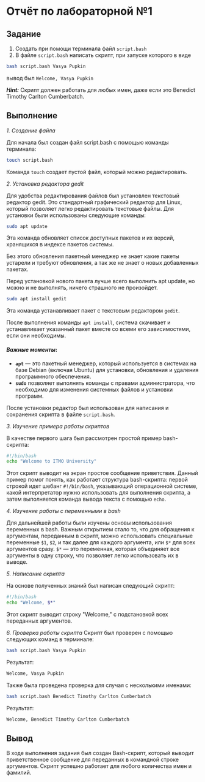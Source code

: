 
# Отчёт по лабораторной №1
## Задание
1. Создать при помощи терминала файл `script.bash` 
2. В файле `script.bash` написать скрипт, при запуске которого в виде
```bash
bash script.bash Vasya Pupkin
```
вывод был `Welcome, Vasya Pupkin`

***Hint:*** Скрипт должен работать для любых имен, даже если это Benedict Timothy Carlton Cumberbatch.

## Выполнение

*1. Создание файла*

Для начала был создан файл script.bash с помощью команды терминала:
```bash
touch script.bash
```
Команда `touch` создает пустой файл, который можно редактировать.

*2. Установка редактора gedit*

Для удобства редактирования файлов был установлен текстовый редактор gedit. Это стандартный графический редактор для Linux, который позволяет легко редактировать текстовые файлы.
Для установки были использованы следующие команды:

```bash
sudo apt update
```
Эта команда обновляет список доступных пакетов и их версий, хранящихся в индексе пакетов системы.

Без этого обновления пакетный менеджер не знает какие пакеты устарели и требуют обновления, а так же не знает о новых добавленных пакетах.

Перед установкой нового пакета лучше всего выполнить apt update, но можно и не выполнять, ничего страшного не произойдет.

```bash
sudo apt install gedit
```
Эта команда устанавливает пакет с текстовым редактором `gedit`.

После выполнения команды `apt install`, система скачивает и устанавливает указанный пакет вместе со всеми его зависимостями, если они необходимы.

#### *Важные моменты*:
- **`apt`** — это пакетный менеджер, который используется в системах на базе Debian (включая Ubuntu) для установки, обновления и удаления программного обеспечения.
- **`sudo`** позволяет выполнять команды с правами администратора, что необходимо для изменения системных файлов и установки программ.

После установки редактор был использован для написания и сохранения скрипта в файле `script.bash`.

*3. Изучение примера работы скриптов*

В качестве первого шага был рассмотрен простой пример bash-скрипта:
```bash
#!/bin/bash
echo "Welcome to ITMO University"
```
Этот скрипт выводит на экран простое сообщение приветствия. Данный пример помог понять, как работает структура bash-скрипта: первой строкой идет шебанг `#!/bin/bash`, указывающий операционной системе, какой интерпретатор нужно использовать для выполнения скрипта, а затем выполняется команда вывода текста с помощью `echo`.

*4. Изучение работы с переменными в bash*

Для дальнейшей работы были изучены основы использования переменных в bash. Важным открытием стало то, что для обращения к аргументам, переданным в скрипт, можно использовать специальные переменные `$1`, `$2`, и так далее для каждого аргумента, или `$*` для всех аргументов сразу.
`$*` — это переменная, которая объединяет все аргументы в одну строку, что позволяет легко использовать их в выводе.

*5. Написание скрипта*

На основе полученных знаний был написан следующий скрипт:
```bash
#!/bin/bash
echo "Welcome, $*"
```
Этот скрипт выводит строку "Welcome," с подстановкой всех переданных аргументов.

*6. Проверка работы скрипта*
Скрипт был проверен с помощью следующих команд в терминале:
```bash
bash script.bash Vasya Pupkin
```
Результат: 
```bash
Welcome, Vasya Pupkin
```
Также была проведена проверка для случая с несколькими именами:
```bash
bash script.bash Benedict Timothy Carlton Cumberbatch
```
Результат:
```bash
Welcome, Benedict Timothy Carlton Cumberbatch
```

## Вывод
В ходе выполнения задания был создан Bash-скрипт, который выводит приветственное сообщение для переданных в командной строке аргументов. Скрипт успешно работает для любого количества имен и фамилий. 
